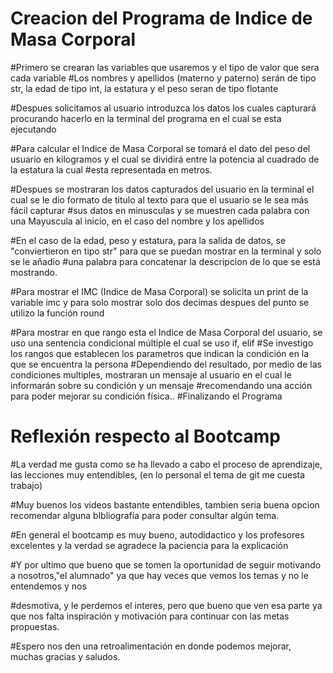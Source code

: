 # Creacion del Programa de Indice de Masa Corporal 

#Primero se crearan las variables que usaremos y el tipo de valor que sera cada variable
#Los nombres y apellidos (materno y paterno) serán de tipo str, la edad de tipo int, la estatura y el peso seran de tipo flotante

#Despues solicitamos al usuario introduzca los datos los cuales capturará procurando hacerlo en la terminal del programa en el cual se esta ejecutando

#Para calcular el Indice de Masa Corporal se tomará el dato del peso del usuario en kilogramos y el cual se dividirá entre la potencia al cuadrado de la estatura la cual 
#esta representada en metros.

#Despues se mostraran los datos capturados del usuario en la terminal el cual se le dio formato de titulo al texto para que el usuario se le sea más fácil capturar 
#sus datos en minusculas y se muestren cada palabra con una Mayuscula al inicio, en el caso del nombre y los apellidos

#En el caso de la edad, peso y estatura, para la salida de datos, se "conviertieron en tipo str" para que se puedan mostrar en la terminal y solo se le añadio
#una palabra para concatenar la descripcion de lo que se está mostrando.

#Para mostrar el IMC (Indice de Masa Corporal) se solicita un print de la variable imc y para solo mostrar solo dos decimas despues del punto se utilizo la función
round 

#Para mostrar en que rango esta el Indice de Masa Corporal del usuario, se uso una sentencia condicional múltiple el cual se uso if, elif 
#Se investigo los rangos que establecen los parametros que indican la condición en la que se encuentra la persona
#Dependiendo del resultado, por medio de las condiciones multiples, mostraran un mensaje al usuario en el cual le informarán sobre su condición y un mensaje
#recomendando una acción para poder mejorar su condición física..
#Finalizando el Programa

# Reflexión respecto al Bootcamp
#La verdad me gusta como se ha llevado a cabo el proceso de aprendizaje, las lecciones muy entendibles, (en lo personal el tema de git me cuesta trabajo)

#Muy buenos los videos bastante entendibles, tambien seria buena opcion recomendar alguna blbliografía para poder consultar algún tema.

#En general el bootcamp es muy bueno, autodidactico y los profesores excelentes y la verdad se agradece la paciencia para la explicación 

#Y por ultimo que bueno que se tomen la oportunidad de seguir motivando a nosotros,"el alumnado" ya que hay veces que vemos los temas y no le entendemos y nos

#desmotiva, y le perdemos el interes, pero que bueno que ven esa parte ya que nos falta inspiración y motivación para continuar con las metas propuestas.

#Espero nos den una retroalimentación en donde podemos mejorar, muchas gracias y saludos.
